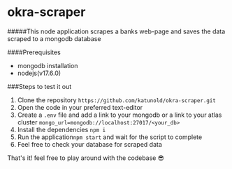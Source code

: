 # okra-scraper

#####This node application scrapes a banks web-page and saves the data scraped to a mongodb database

####Prerequisites
- mongodb installation
- nodejs(v17.6.0)

###Steps to test it out

1. Clone the repository
``https://github.com/katunold/okra-scraper.git``
2. Open the code in your preferred text-editor
3. Create a `.env` file and add a link to your mongodb or a link to your atlas cluster
``mongo_url=mongodb://localhost:27017/<your_db>``
4. Install the dependencies 
``npm i``
5. Run the application``npm start`` and wait for the script to complete
6. Feel free to check your database for scraped data

That's it! feel free to play around with the codebase 😎